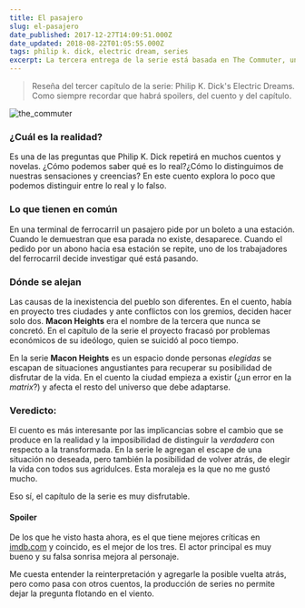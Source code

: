 ```yaml
---
title: El pasajero
slug: el-pasajero
date_published: 2017-12-27T14:09:51.000Z
date_updated: 2018-08-22T01:05:55.000Z
tags: philip k. dick, electric dream, series
excerpt: La tercera entrega de la serie está basada en The Commuter, un cuento de 1953
---
```


> Reseña del tercer capítulo de la serie: Philip K. Dick's Electric Dreams. Como siempre recordar que habrá spoilers, del cuento y del capítulo.

![the_commuter](/content/images/2017/12/the_commuter.jpg)

### ¿Cuál es la realidad?

Es una de las preguntas que Philip K. Dick repetirá en muchos cuentos y novelas. ¿Cómo podemos saber qué es lo real?¿Cómo lo distinguimos de nuestras sensaciones y creencias? En este cuento explora lo poco que podemos distinguir entre lo real y lo falso.

### Lo que tienen en común

En una terminal de ferrocarril un pasajero pide por un boleto a una estación. Cuando le demuestran que esa parada no existe, desaparece. Cuando el pedido por un abono hacia esa estación se repite, uno de los trabajadores del ferrocarril decide investigar qué está pasando.

### Dónde se alejan

Las causas de la inexistencia del pueblo son diferentes. En el cuento, había en proyecto tres ciudades y ante conflictos con los gremios, deciden hacer solo dos. **Macon Heights** era el nombre de la tercera que nunca se concretó. En el capítulo de la serie el proyecto fracasó por problemas económicos de su ideólogo, quien se suicidó al poco tiempo.

En la serie **Macon Heights** es un espacio donde personas *elegidas* se escapan de situaciones angustiantes para recuperar su posibilidad de disfrutar de la vida. En el cuento la ciudad empieza a existir (¿un error en la *matrix*?) y afecta el resto del universo que debe adaptarse.

### Veredicto: 

El cuento es más interesante por las implicancias sobre el cambio que se produce en la realidad y la imposibilidad de distinguir la *verdadera* con respecto a la transformada. En la serie le agregan el escape de una situación no deseada, pero también la posibilidad de volver atrás, de elegir la vida con todos sus agridulces. Esta moraleja es la que no me gustó mucho.

Eso sí, el capítulo de la serie es muy disfrutable.

#### Spoiler

De los que he visto hasta ahora, es el que tiene mejores críticas en [imdb.com](http://www.imdb.com/title/tt6598024/?ref_=ttep_ep3) y coincido, es el mejor de los tres. El actor principal es muy bueno y su falsa sonrisa mejora al personaje.

Me cuesta entender la reinterpretación y agregarle la posible vuelta atrás, pero como pasa con otros cuentos, la producción de series no permite dejar la pregunta flotando en el viento.
